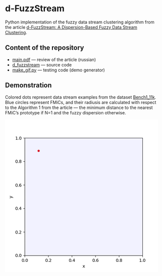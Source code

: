 # d-FuzzStream

Python implementation of the fuzzy data stream clustering algorithm from the article [d-FuzzStream: A Dispersion-Based Fuzzy Data Stream Clustering](https://doi.org/10.1109/FUZZ-IEEE.2018.8491534).

## Content of the repository

* [main.pdf](report/main.pdf) — review of the article (russian)
* [d_fuzzstream](d_fuzzstream) — source code
* [make_gif.py](make_gif.py) — testing code (demo generator)

## Demonstration

Colored dots represent data stream examples from the dataset [Bench1_11k](https://github.com/vpozdnyakov/DS_Datasets/tree/master/Synthetic/Non-Stationary/Bench1_11k). Blue circles represent FMiCs, and their radiusis are calculated with respect to the Algorithm 1 from the article — the minimum distance to the nearest FMiC’s prototype if N=1 and the fuzzy dispersion otherwise.

![online clustering](gif/ds_demo.gif)
